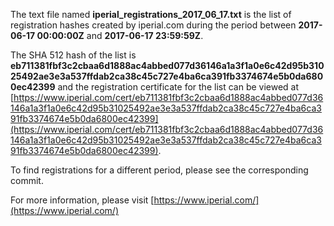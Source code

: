The text file named **iperial_registrations_2017_06_17.txt** is the list of registration hashes created by iperial.com during the period between **2017-06-17 00:00:00Z** and **2017-06-17 23:59:59Z**.

The SHA 512 hash of the list is **eb711381fbf3c2cbaa6d1888ac4abbed077d36146a1a3f1a0e6c42d95b31025492ae3e3a537ffdab2ca38c45c727e4ba6ca391fb3374674e5b0da6800ec42399** and the registration certificate for the list can be viewed at [https://www.iperial.com/cert/eb711381fbf3c2cbaa6d1888ac4abbed077d36146a1a3f1a0e6c42d95b31025492ae3e3a537ffdab2ca38c45c727e4ba6ca391fb3374674e5b0da6800ec42399](https://www.iperial.com/cert/eb711381fbf3c2cbaa6d1888ac4abbed077d36146a1a3f1a0e6c42d95b31025492ae3e3a537ffdab2ca38c45c727e4ba6ca391fb3374674e5b0da6800ec42399).

To find registrations for a different period, please see the corresponding commit.

For more information, please visit [https://www.iperial.com/](https://www.iperial.com/)
